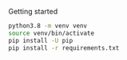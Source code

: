 Getting started

```bash
python3.8 -m venv venv
source venv/bin/activate
pip install -U pip
pip install -r requirements.txt
```


